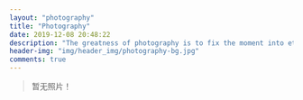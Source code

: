 ```yaml
---
layout: "photography"
title: "Photography"
date: 2019-12-08 20:48:22
description: "The greatness of photography is to fix the moment into eternity, Attach importance to surprise you inadvertently, this is one of the photography's charm!"
header-img: "img/header_img/photography-bg.jpg"
comments: true
---
```


>暂无照片！

<!-- ![甬江夜景](photo/yjyj1.jpeg)
<strong>甬江夜景</strong>
<em>Shoot by 程仁松 on 2019-12-08</em>
<span>拍摄于宁波，暂无说明</span>

![甬江夜景](photo/yjyj2.jpeg)
<strong>甬江夜景</strong>
<em>Shoot by 程仁松 on 2019-12-08</em>
<span>拍摄于宁波，暂无说明</span>

![甬江夜景](photo/yjyj3.jpeg)
<strong>甬江夜景</strong>
<em>Shoot by 程仁松 on 2019-12-08</em>
<span>拍摄于宁波，暂无说明</span>

![晚霞](photo/wx.jpeg)
<strong>晚霞</strong>
<em>Shoot by dusign on 2019-12-08</em>
<span>拍摄于宁波，暂无说明</span>

![云彩](photo/yc.jpeg)
<strong>云彩</strong>
<em>Shoot by dusign on 2019-12-08</em>
<span>拍摄于宁波，暂无说明</span>

![绿水青山](photo/lsqs.jpeg)
<strong>绿水青山</strong>
<em>Shoot by dusign on 2019-12-08</em>
<span>拍摄于宁波，暂无说明</span>

![涟漪](photo/ly.jpeg)
<strong>涟漪</strong>
<em>Shoot by dusign on 2019-12-08</em>
<span>拍摄于宁波，暂无说明</span>

![东方明珠](photo/dfmz.jpeg)
<strong>东方明珠</strong>
<em>Shoot by dusign on 2019-12-08</em>
<span>拍摄于上海，暂无说明</span> -->


